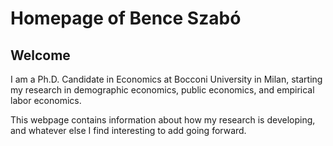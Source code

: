 # Homepage of Bence Szabó

## Welcome

I am a Ph.D. Candidate in Economics at Bocconi University in Milan, starting my research in demographic economics, public economics, and empirical labor economics.

This webpage contains information about how my research is developing, and whatever else I find interesting to add going forward.


